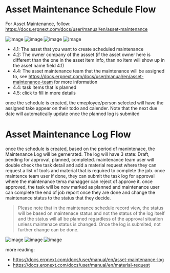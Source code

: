 # Asset Maintenance Schedule Flow

For Asset Maintenance, follow: https://docs.erpnext.com/docs/user/manual/en/asset-maintenance

![image](https://github.com/user-attachments/assets/5936ede1-0808-485e-8aa1-85540aad3302)
![image](https://github.com/user-attachments/assets/1831800f-51c9-4e58-9a59-daf5cf591ab7)
![image](https://github.com/user-attachments/assets/416943dd-4fb7-4fb7-9802-7abd28405e83)
![image](https://github.com/user-attachments/assets/98aebd10-64fb-4309-935b-1494837d0f56)



- 4.1: The asset that you want to create scheduled maintenance
- 4.2: The owner company of the assset (if the asset owner here is different than the one in the asset item info, than no item will show up in the asset name field 4.1)
- 4.4: The asset maintenance team that the maintenance will be assigned to, see https://docs.erpnext.com/docs/user/manual/en/asset-maintenance-team for more information
- 4.4: task items that is planned
- 4.5: click to fill in more details

once the schedule is created, the emeployee/person selected will have the assigned take appear on their todo and calender. Note that the next due date will automatically update once the planned log is submited


# Asset Maintenance Log Flow
once the schedule is created, based on the period of manintenace, the Maintenance Log will be gernerated. The log will have 3 state: Draft, pending for approval, planned, completed. maintenance team user will double check the task detail and add a material request where they can request a list of tools and material that is required to complete the job.
once maintence team user if done, they can submit the task log for approval where the maintenance tema managger can reject of approve it. once approved, the task will be now marked as planned and maintenance user can complete the end of job report once they are done and change the maintenance status to the status that they decide.
> Please note that in the maintenance schedule record view, the status will be based on maintenace status and not the status of the log itself and the status will all be planned regardless of the approval situation unless maintenace status is changed. Once the log is submited, not further change can be done.

![image](https://github.com/user-attachments/assets/75dda559-9a32-435e-9706-e06e89288cb0)
![image](https://github.com/user-attachments/assets/4ba1d193-c6de-41e2-9332-f9d6fac70ff4)
![image](https://github.com/user-attachments/assets/fc88be19-1446-4c77-85f8-16f74f096948)



more reading:
- https://docs.erpnext.com/docs/user/manual/en/asset-maintenance-log
- https://docs.erpnext.com/docs/user/manual/en/material-request


